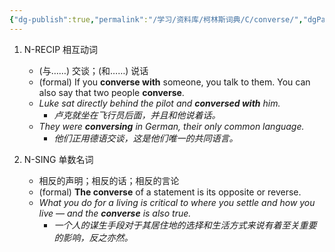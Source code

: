 ```yaml
---
{"dg-publish":true,"permalink":"/学习/资料库/柯林斯词典/C/converse/","dgPassFrontmatter":true}
---
```


1. N-RECIP 相互动词
	- (与……) 交谈；(和……) 说话
	- (formal) If you **converse with** someone, you talk to them. You can also say that two people **converse**.
	- *Luke sat directly behind the pilot and **conversed with** him.*
		- *卢克就坐在飞行员后面，并且和他说着话。*
	- *They were **conversing** in German, their only common language.*
		- *他们正用德语交谈，这是他们唯一的共同语言。*

2. N-SING 单数名词
	- 相反的声明；相反的话；相反的言论
	- (formal) **The converse** of a statement is its opposite or reverse.
	- *What you do for a living is critical to where you settle and how you live — and the **converse** is also true.*
		- *一个人的谋生手段对于其居住地的选择和生活方式来说有着至关重要的影响，反之亦然。*